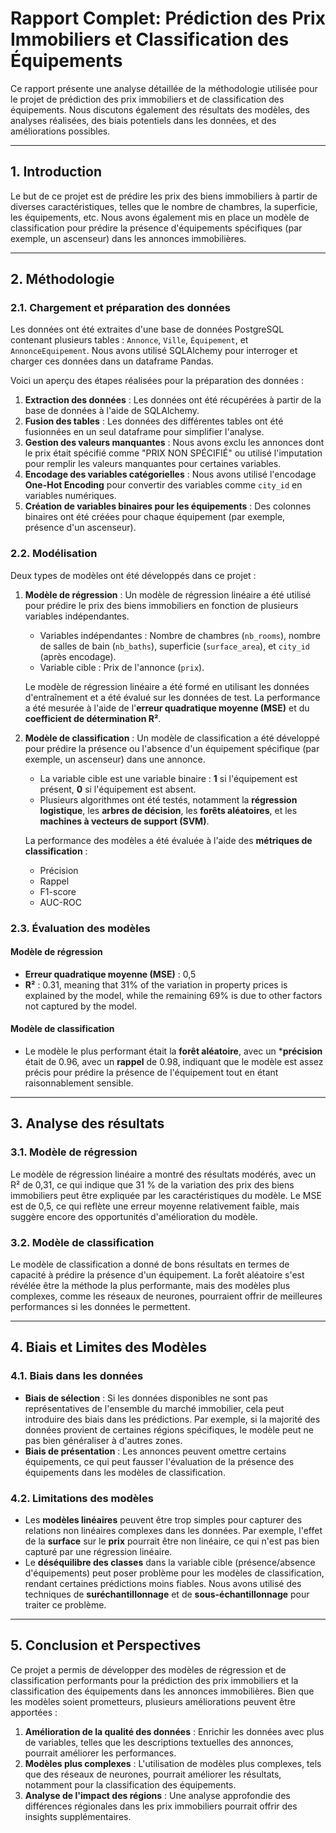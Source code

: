 # Rapport Complet: Prédiction des Prix Immobiliers et Classification des Équipements

Ce rapport présente une analyse détaillée de la méthodologie utilisée pour le projet de prédiction des prix immobiliers et de classification des équipements. Nous discutons également des résultats des modèles, des analyses réalisées, des biais potentiels dans les données, et des améliorations possibles.

---

## 1. Introduction

Le but de ce projet est de prédire les prix des biens immobiliers à partir de diverses caractéristiques, telles que le nombre de chambres, la superficie, les équipements, etc. Nous avons également mis en place un modèle de classification pour prédire la présence d'équipements spécifiques (par exemple, un ascenseur) dans les annonces immobilières.

---

## 2. Méthodologie

### 2.1. Chargement et préparation des données

Les données ont été extraites d'une base de données PostgreSQL contenant plusieurs tables : `Annonce`, `Ville`, `Équipement`, et `AnnonceEquipement`. Nous avons utilisé SQLAlchemy pour interroger et charger ces données dans un dataframe Pandas.

Voici un aperçu des étapes réalisées pour la préparation des données :
1. **Extraction des données** : Les données ont été récupérées à partir de la base de données à l'aide de SQLAlchemy.
2. **Fusion des tables** : Les données des différentes tables ont été fusionnées en un seul dataframe pour simplifier l'analyse.
3. **Gestion des valeurs manquantes** : Nous avons exclu les annonces dont le prix était spécifié comme "PRIX NON SPÉCIFIÉ" ou utilisé l'imputation pour remplir les valeurs manquantes pour certaines variables.
4. **Encodage des variables catégorielles** : Nous avons utilisé l'encodage **One-Hot Encoding** pour convertir des variables comme `city_id` en variables numériques.
5. **Création de variables binaires pour les équipements** : Des colonnes binaires ont été créées pour chaque équipement (par exemple, présence d'un ascenseur).

### 2.2. Modélisation

Deux types de modèles ont été développés dans ce projet : 

1. **Modèle de régression** : Un modèle de régression linéaire a été utilisé pour prédire le prix des biens immobiliers en fonction de plusieurs variables indépendantes.
   - Variables indépendantes : Nombre de chambres (`nb_rooms`), nombre de salles de bain (`nb_baths`), superficie (`surface_area`), et `city_id` (après encodage).
   - Variable cible : Prix de l'annonce (`prix`).

   Le modèle de régression linéaire a été formé en utilisant les données d'entraînement et a été évalué sur les données de test. La performance a été mesurée à l'aide de l'**erreur quadratique moyenne (MSE)** et du **coefficient de détermination R²**.

2. **Modèle de classification** : Un modèle de classification a été développé pour prédire la présence ou l'absence d'un équipement spécifique (par exemple, un ascenseur) dans une annonce.
   - La variable cible est une variable binaire : **1** si l'équipement est présent, **0** si l'équipement est absent.
   - Plusieurs algorithmes ont été testés, notamment la **régression logistique**, les **arbres de décision**, les **forêts aléatoires**, et les **machines à vecteurs de support (SVM)**.

   La performance des modèles a été évaluée à l'aide des **métriques de classification** : 
   - Précision
   - Rappel
   - F1-score
   - AUC-ROC

### 2.3. Évaluation des modèles

#### Modèle de régression
- **Erreur quadratique moyenne (MSE)** : 0,5
- **R²** : 0.31, meaning that 31% of the variation in property prices is explained by the model, while the remaining 69% is due to other factors not captured by the model.

#### Modèle de classification
- Le modèle le plus performant était la **forêt aléatoire**, avec un ***précision** était de 0.96, avec un **rappel** de 0.98, indiquant que le modèle est assez précis pour prédire la présence de l'équipement tout en étant raisonnablement sensible.

---

## 3. Analyse des résultats

### 3.1. Modèle de régression
Le modèle de régression linéaire a montré des résultats modérés, avec un R² de 0,31, ce qui indique que 31 % de la variation des prix des biens immobiliers peut être expliquée par les caractéristiques du modèle. Le MSE est de 0,5, ce qui reflète une erreur moyenne relativement faible, mais suggère encore des opportunités d'amélioration du modèle.

### 3.2. Modèle de classification
Le modèle de classification a donné de bons résultats en termes de capacité à prédire la présence d'un équipement. La forêt aléatoire s'est révélée être la méthode la plus performante, mais des modèles plus complexes, comme les réseaux de neurones, pourraient offrir de meilleures performances si les données le permettent.

---

## 4. Biais et Limites des Modèles

### 4.1. Biais dans les données
- **Biais de sélection** : Si les données disponibles ne sont pas représentatives de l'ensemble du marché immobilier, cela peut introduire des biais dans les prédictions. Par exemple, si la majorité des données provient de certaines régions spécifiques, le modèle peut ne pas bien généraliser à d'autres zones.
- **Biais de présentation** : Les annonces peuvent omettre certains équipements, ce qui peut fausser l'évaluation de la présence des équipements dans les modèles de classification.

### 4.2. Limitations des modèles
- Les **modèles linéaires** peuvent être trop simples pour capturer des relations non linéaires complexes dans les données. Par exemple, l'effet de la **surface** sur le **prix** pourrait être non linéaire, ce qui n'est pas bien capturé par une régression linéaire.
- Le **déséquilibre des classes** dans la variable cible (présence/absence d'équipements) peut poser problème pour les modèles de classification, rendant certaines prédictions moins fiables. Nous avons utilisé des techniques de **suréchantillonnage** et de **sous-échantillonnage** pour traiter ce problème.

---

## 5. Conclusion et Perspectives

Ce projet a permis de développer des modèles de régression et de classification performants pour la prédiction des prix immobiliers et la classification des équipements dans les annonces immobilières. Bien que les modèles soient prometteurs, plusieurs améliorations peuvent être apportées :

1. **Amélioration de la qualité des données** : Enrichir les données avec plus de variables, telles que les descriptions textuelles des annonces, pourrait améliorer les performances.
2. **Modèles plus complexes** : L'utilisation de modèles plus complexes, tels que des réseaux de neurones, pourrait améliorer les résultats, notamment pour la classification des équipements.
3. **Analyse de l'impact des régions** : Une analyse approfondie des différences régionales dans les prix immobiliers pourrait offrir des insights supplémentaires.



